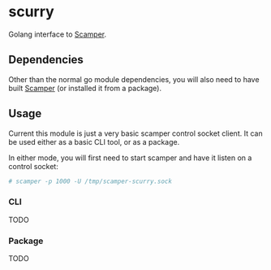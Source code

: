 # scurry
Golang interface to [Scamper](https://www.caida.org/catalog/software/scamper/).

## Dependencies

Other than the normal go module dependencies, you will also need to have built
[Scamper](https://www.caida.org/catalog/software/scamper/) (or installed it from
a package).

## Usage

Current this module is just a very basic scamper control socket client. It can
be used either as a basic CLI tool, or as a package.

In either mode, you will first need to start scamper and have it listen on a
control socket:
```bash
# scamper -p 1000 -U /tmp/scamper-scurry.sock
```

### CLI

TODO

### Package

TODO
